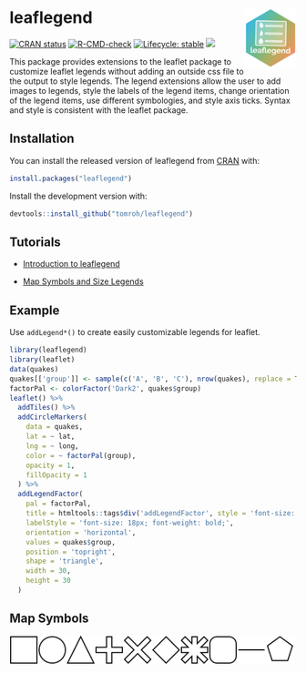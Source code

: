 # leaflegend <a href='https://leaflegend.roh.engineering'><img src='man/figures/logo.png' align="right" height="106" /></a>

<!-- badges: start -->
[![CRAN status](https://www.r-pkg.org/badges/version/leaflegend)](https://CRAN.R-project.org/package=leaflegend)
[![R-CMD-check](https://github.com/tomroh/leaflegend/workflows/R-CMD-check/badge.svg)](https://github.com/tomroh/leaflegend/actions)
[![Lifecycle: stable](https://img.shields.io/badge/lifecycle-stable-brightgreen.svg)](https://lifecycle.r-lib.org/articles/stages.html#stable)
[![](https://cranlogs.r-pkg.org/badges/grand-total/leaflegend?color=green)](https://cran.r-project.org/package=leaflegend)
<!-- badges: end -->

This package provides extensions to the leaflet package to 
customize leaflet legends without adding an outside css file to the output 
to style legends. The legend extensions allow the user to add images to 
legends, style the labels of the  legend items, change orientation of the 
legend items, use different symbologies, and style axis ticks. Syntax and
style is consistent with the leaflet package.

## Installation

You can install the released version of leaflegend from [CRAN](https://CRAN.R-project.org) with:

``` r
install.packages("leaflegend")
```

Install the development version with:

```r
devtools::install_github("tomroh/leaflegend")
```
## Tutorials

* [Introduction to leaflegend](https://roh.engineering/posts/2021/02/introduction-to-leaflegend/)

* [Map Symbols and Size Legends](https://roh.engineering/posts/2021/05/map-symbols-and-size-legends-for-leaflet/)

## Example

Use `addLegend*()` to create easily customizable legends for leaflet.

``` r
library(leaflegend)
library(leaflet)
data(quakes)
quakes[['group']] <- sample(c('A', 'B', 'C'), nrow(quakes), replace = TRUE)
factorPal <- colorFactor('Dark2', quakes$group)
leaflet() %>%
  addTiles() %>%
  addCircleMarkers(
    data = quakes,
    lat = ~ lat,
    lng = ~ long,
    color = ~ factorPal(group),
    opacity = 1,
    fillOpacity = 1
  ) %>%
  addLegendFactor(
    pal = factorPal,
    title = htmltools::tags$div('addLegendFactor', style = 'font-size: 24px; color: red;'),
    labelStyle = 'font-size: 18px; font-weight: bold;',
    orientation = 'horizontal',
    values = quakes$group,
    position = 'topright',
    shape = 'triangle',
    width = 30,
    height = 30
  )
```

## Map Symbols

<img src="man/figures/rect.svg" alt="rect" width = 50 height = 50></img><img src="man/figures/circle.svg" alt="circle" width = 50 height = 50></img><img src="man/figures/triangle.svg" alt="triangle" width = 50 height = 50></img><img src="man/figures/plus.svg" alt="plus" width = 50 height = 50></img><img src="man/figures/cross.svg" alt="cross" width = 50 height = 50></img><img src="man/figures/diamond.svg" alt="diamond" width = 50 height = 50></img><img src="man/figures/star.svg" alt="star" width = 50 height = 50></img><img src="man/figures/stadium.svg" alt="stadium" width = 50 height = 50></img><img src="man/figures/line.svg" alt="line" width = 50 height = 50></img><img src="man/figures/polygon.svg" alt="polygon" width = 50 height = 50></img>
